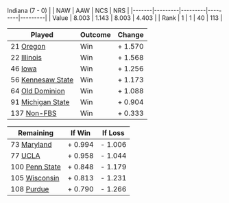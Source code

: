 Indiana (7 - 0)
|       |   NAW   |   AAW   |   NCS   |   NRS   |
|-------|---------|---------|---------|---------|
| Value |   8.003 |   1.143 |   8.003 |   4.403 |
| Rank  |       1 |       1 |      40 |     113 |

| Played                    | Outcome    |  Change  |
|---------------------------|------------|----------|
|  21 [Oregon                ](Oregon.md)| Win        | +  1.570 |
|  22 [Illinois              ](Illinois.md)| Win        | +  1.568 |
|  46 [Iowa                  ](Iowa.md)| Win        | +  1.256 |
|  56 [Kennesaw State        ](KennesawState.md)| Win        | +  1.173 |
|  64 [Old Dominion          ](OldDominion.md)| Win        | +  1.088 |
|  91 [Michigan State        ](MichiganState.md)| Win        | +  0.904 |
| 137 [Non-FBS               ](NonFBS.md)| Win        | +  0.333 |

| Remaining                 |  If Win  |  If Loss |
|---------------------------|----------|----------|
|  73 [Maryland              ](Maryland.md)| +  0.994 | -  1.006 |
|  77 [UCLA                  ](UCLA.md)| +  0.958 | -  1.044 |
| 100 [Penn State            ](PennState.md)| +  0.848 | -  1.179 |
| 105 [Wisconsin             ](Wisconsin.md)| +  0.813 | -  1.231 |
| 108 [Purdue                ](Purdue.md)| +  0.790 | -  1.266 |

